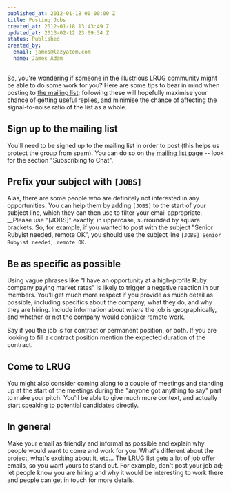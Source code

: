 ```yaml
---
published_at: 2012-01-18 00:00:00 Z
title: Posting Jobs
created_at: 2012-01-18 13:43:49 Z
updated_at: 2013-02-12 23:09:34 Z
status: Published
created_by:
  email: james@lazyatom.com
  name: James Adam
---
```


So, you're wondering if someone in the illustrious LRUG community might be able to do some work for you? Here are some tips to bear in mind when posting to [the mailing list][mailing-list]; following these will hopefully maximise your chance of getting useful replies, and minimise the chance of affecting the signal-to-noise ratio of the list as a whole.

## Sign up to the mailing list

You'll need to be signed up to the mailing list in order to post (this helps us protect the group from spam). You can do so on the [mailing list page][mailing-list] -- look for the section "Subscribing to Chat".

## Prefix your subject with `[JOBS]`

Alas, there are some people who are definitely not interested in any opportunities. You can help them by adding `[JOBS]` to the start of your subject line, which they can then use to filter your email appropriate. __Please use "[JOBS]" exactly, in uppercase, surrounded by square brackets.  So, for example, if you wanted to post with the subject "Senior Rubyist needed, remote OK", you should use the subject line `[JOBS] Senior Rubyist needed, remote OK`.

## Be as specific as possible

Using vague phrases like "I have an opportunity at a high-profile Ruby company paying market rates" is likely to trigger a negative reaction in our members. You'll get much more respect if you provide as much detail as possible, including specifics about the company, what they do, and why they are hiring. Include information about _where_ the job is geographically, and whether or not the company would consider remote work.

Say if you the job is for contract or permanent position, or both. If you are looking to fill a contract position mention the expected duration of the contract.

## Come to LRUG

You might also consider coming along to a couple of meetings and standing up at the start of the meetings during the "anyone got anything to say" part to make your pitch. You'll be able to give much more context, and actually start speaking to potential candidates directly.

## In general

Make your email as friendly and informal as possible and explain why people would want to come and work for you.  What's different about the project, what's exciting about it, etc...  The LRUG list gets a lot of job offer emails, so you want yours to stand out. For example, don't post your job ad; let people
know you are hiring and why it would be interesting to work there and people can get in touch for more details.

[mailing-list]: http://lists.lrug.org/listinfo.cgi/chat-lrug.org
